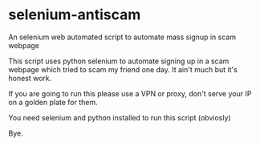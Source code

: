 # selenium-antiscam
An selenium web automated script to automate mass signup in scam webpage

This script uses python selenium to automate signing up in a scam webpage which tried to scam my friend one day.
It ain't much but it's honest work.

If you are going to run this please use a VPN or proxy, don't serve your IP on a golden plate for them.

You need selenium and python installed to run this script (obviosly)

Bye.
